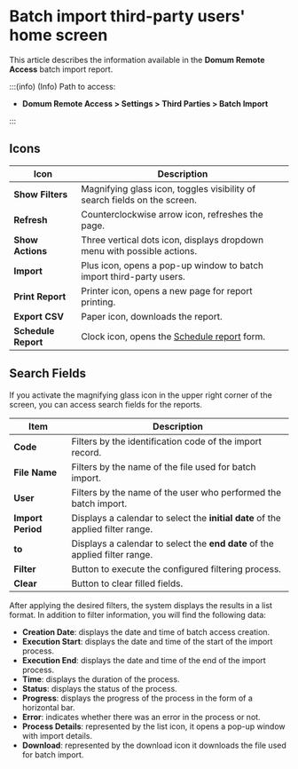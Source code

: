 # Batch import third-party users' home screen

This article describes the information available in the **Domum Remote Access** batch import report.

:::(info) (Info)
Path to access:

* **Domum Remote Access > Settings > Third Parties > Batch Import**

:::

## Icons

| Icon             | Description                                          |
|------------------|------------------------------------------------------|
| **Show Filters**     | Magnifying glass icon, toggles visibility of search fields on the screen. |
| **Refresh**          | Counterclockwise arrow icon, refreshes the page.      |
| **Show Actions**    | Three vertical dots icon, displays dropdown menu with possible actions. |
|**Import**         | Plus icon, opens a pop-up window to batch import third-party users. |
| **Print Report**   | Printer icon, opens a new page for report printing.   |
| **Export CSV**     | Paper icon, downloads the report.                     |
| **Schedule Report**  | Clock icon, opens the [Schedule report](/v3-32/docs/general-information-how-to-issue-download-and-schedule-device-reports) form.            |

## Search Fields

If you activate the magnifying glass icon in the upper right corner of the screen, you can access search fields for the reports.

| Item           | Description                                               |
|----------------|-----------------------------------------------------------|
| **Code**           | Filters by the identification code of the import record.  |
| **File Name**     | Filters by the name of the file used for batch import.    |
| **User**           | Filters by the name of the user who performed the batch import. |
| **Import Period**  | Displays a calendar to select the **initial date** of the applied filter range. |
| **to**             | Displays a calendar to select the **end date** of the applied filter range. |
| **Filter**         | Button to execute the configured filtering process.       |
| **Clear**          | Button to clear filled fields.                             |

After applying the desired filters, the system displays the results in a list format. In addition to filter information, you will find the following data:

* **Creation Date**: displays the date and time of batch access creation.
* **Execution Start**: displays the date and time of the start of the import process.
* **Execution End**: displays the date and time of the end of the import process.
* **Time**: displays the duration of the process.
* **Status**: displays the status of the process. 
* **Progress**: displays the progress of the process in the form of a horizontal bar.
* **Error**: indicates whether there was an error in the process or not.
* **Process Details**: represented by the list icon, it opens a pop-up window with import details.
* **Download**: represented by the download icon it downloads the file used for batch import.

